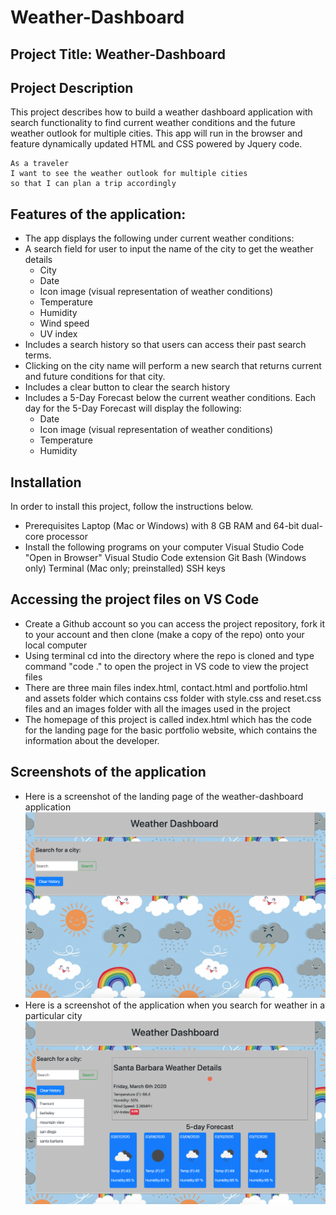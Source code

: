 # Weather-Dashboard

## Project Title: Weather-Dashboard
## Project Description
This project describes how to build a weather dashboard application with search functionality to find current weather conditions and the future weather outlook for multiple cities.  This app will run in the browser and feature dynamically updated HTML and CSS powered by Jquery code.

```
As a traveler
I want to see the weather outlook for multiple cities
so that I can plan a trip accordingly
```

## Features of the application:
* The app displays the following under current weather conditions:
* A search field for user to input the name of the city to get the weather details
    * City
    * Date
    * Icon image (visual representation of weather conditions)
    * Temperature
    * Humidity
    * Wind speed
    * UV index
* Includes a search history so that users can access their past search terms. 
* Clicking on the city name will perform a new search that returns current and future conditions for that city.
* Includes a clear button to clear the search history
* Includes a 5-Day Forecast below the current weather conditions. Each day for the 5-Day Forecast will display the following:
    * Date
    * Icon image (visual representation of weather conditions)
    * Temperature
    * Humidity

## Installation
In order to install this project, follow the instructions below.
* Prerequisites
Laptop (Mac or Windows) with 8 GB RAM and 64-bit dual-core processor
* Install the following programs on your computer
Visual Studio Code
"Open in Browser" Visual Studio Code extension
Git Bash (Windows only)
Terminal (Mac only; preinstalled)
SSH keys

## Accessing the project files on VS Code
* Create a Github account so you can access the project repository, fork it to your account and then clone (make a copy of the repo) onto your local computer
* Using terminal cd into the directory where the repo is cloned and type command "code ." to open the project in VS code to view the project files
* There are three main files index.html, contact.html and portfolio.html and assets folder which contains css folder with style.css and reset.css files and an images folder with all the images used in the project
* The homepage of this project is called index.html which has the code for the landing page for the basic portfolio website, which contains the information about the developer.

## Screenshots of the application
* Here is a screenshot of the landing page of the weather-dashboard application
![alt landingPage](assets/images/landingPage.png)
* Here is a screenshot of the application when you search for weather in a particular city 
![alt searchResults](assets/images/weatherDetails.png)



